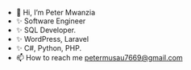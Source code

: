- 👋 Hi, I’m Peter Mwanzia
- ✨ Software Engineer
- ✨ SQL Developer.
- ✨ WordPress, Laravel
- ✨ C#, Python, PHP.
- 📫 How to reach me petermusau7669@gmail.com

<!---
Peter-pixel/Peter-pixel is a ✨ special ✨ repository because its `README.md` (this file) appears on your GitHub profile.
You can click the Preview link to take a look at your changes.
--->
